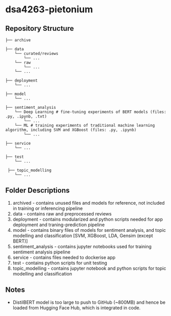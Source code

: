 <h1>dsa4263-pietonium</h1>

<h2>Repository Structure</h2>

```
├── archive

├── data
    └── curated/reviews
        └── ...
    └── raw
        └── ...
    └── ...
    
├── deployment
    └── ...
    
├── model
    └── ...
 
├── sentiment_analysis
    └── Deep Learning # fine-tuning experiments of BERT models (files: .py, .ipynb, .txt)
        └── ...
    └── ML # training experiments of traditional machine learning algorithm, including SVM and XGBoost (files: .py, .ipynb)
        └── ...
          
├── service
    └── ...
     
├── test
    └── ...
      
 ├── topic_modelling 
    └── ...   
```
<h2>Folder Descriptions</h2>

1. archived - contains unused files and models for reference, not included in training or inferencing pipeline <br>
2. data - contains raw and preprocessed reviews <br>
3. deployment - contains modularized and python scripts needed for app deployment and traning-prediction pipeline <br>
4. model - contains binary files of models for sentiment analysis, and topic modelling and classification [SVM, XGBoost, LDA, Gensim (except BERT)] <br>
5. sentiment_analysis - contains jupyter notebooks used for training sentiment analysis pipeline <br>
6. service - contains files needed to dockerise app <br>
7. test - contains python scripts for unit testing <br>
8. topic_modelling - contains jupyter notebook and python scripts for topic modelling and classification

<h2>Notes</h2>
  
  - DistilBERT model is too large to push to GitHub (~800MB) and hence be loaded from Hugging Face Hub, which is integrated in code.
